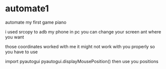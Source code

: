 # automate1
automate my first game piano

i used srcopy to adb my phone in pc 
you can change your screen ant where you want 

those coordinates worked with me it might not work with you properly so you have to use 

import pyautogui
pyautogui.displayMousePosition()
then use you positions
